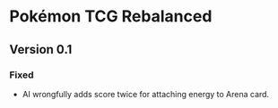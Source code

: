 # Pokémon TCG Rebalanced

## Version 0.1

### Fixed
- AI wrongfully adds score twice for attaching energy to Arena card.
